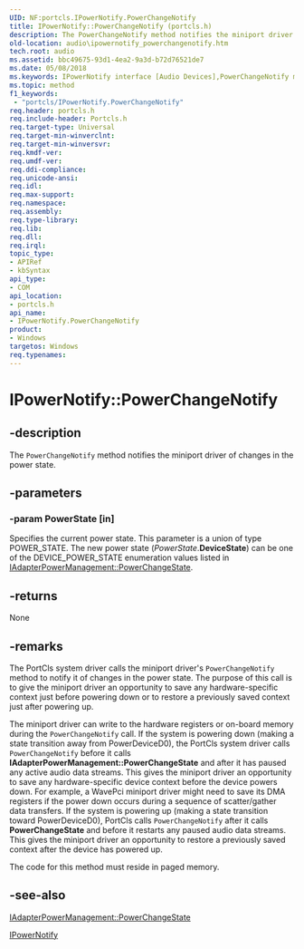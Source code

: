 ```yaml
---
UID: NF:portcls.IPowerNotify.PowerChangeNotify
title: IPowerNotify::PowerChangeNotify (portcls.h)
description: The PowerChangeNotify method notifies the miniport driver of changes in the power state.
old-location: audio\ipowernotify_powerchangenotify.htm
tech.root: audio
ms.assetid: bbc49675-93d1-4ea2-9a3d-b72d76521de7
ms.date: 05/08/2018
ms.keywords: IPowerNotify interface [Audio Devices],PowerChangeNotify method, IPowerNotify.PowerChangeNotify, IPowerNotify::PowerChangeNotify, PowerChangeNotify, PowerChangeNotify method [Audio Devices], PowerChangeNotify method [Audio Devices],IPowerNotify interface, audio.ipowernotify_powerchangenotify, audmp-routines_14b6d53d-cf30-47d1-bace-402fe4e5d7ba.xml, portcls/IPowerNotify::PowerChangeNotify
ms.topic: method
f1_keywords:
 - "portcls/IPowerNotify.PowerChangeNotify"
req.header: portcls.h
req.include-header: Portcls.h
req.target-type: Universal
req.target-min-winverclnt: 
req.target-min-winversvr: 
req.kmdf-ver: 
req.umdf-ver: 
req.ddi-compliance: 
req.unicode-ansi: 
req.idl: 
req.max-support: 
req.namespace: 
req.assembly: 
req.type-library: 
req.lib: 
req.dll: 
req.irql: 
topic_type:
- APIRef
- kbSyntax
api_type:
- COM
api_location:
- portcls.h
api_name:
- IPowerNotify.PowerChangeNotify
product:
- Windows
targetos: Windows
req.typenames: 
---
```


# IPowerNotify::PowerChangeNotify


## -description


The <code>PowerChangeNotify</code> method notifies the miniport driver of changes in the power state.


## -parameters




### -param PowerState [in]

Specifies the current power state. This parameter is a union of type POWER_STATE. The new power state (<i>PowerState</i>.<b>DeviceState</b>) can be one of the DEVICE_POWER_STATE enumeration values listed in <a href="https://docs.microsoft.com/windows-hardware/drivers/ddi/portcls/nf-portcls-iadapterpowermanagement-powerchangestate">IAdapterPowerManagement::PowerChangeState</a>.


## -returns



None




## -remarks



The PortCls system driver calls the miniport driver's <code>PowerChangeNotify</code> method to notify it of changes in the power state. The purpose of this call is to give the miniport driver an opportunity to save any hardware-specific context just before powering down or to restore a previously saved context just after powering up.

The miniport driver can write to the hardware registers or on-board memory during the <code>PowerChangeNotify</code> call. If the system is powering down (making a state transition away from PowerDeviceD0), the PortCls system driver calls <code>PowerChangeNotify</code> before it calls <b>IAdapterPowerManagement::PowerChangeState</b> and after it has paused any active audio data streams. This gives the miniport driver an opportunity to save any hardware-specific device context before the device powers down. For example, a WavePci miniport driver might need to save its DMA registers if the power down occurs during a sequence of scatter/gather data transfers. If the system is powering up (making a state transition toward PowerDeviceD0), PortCls calls <code>PowerChangeNotify</code> after it calls <b>PowerChangeState</b> and before it restarts any paused audio data streams. This gives the miniport driver an opportunity to restore a previously saved context after the device has powered up.

The code for this method must reside in paged memory.




## -see-also




<a href="https://docs.microsoft.com/windows-hardware/drivers/ddi/portcls/nf-portcls-iadapterpowermanagement-powerchangestate">IAdapterPowerManagement::PowerChangeState</a>



<a href="https://docs.microsoft.com/windows-hardware/drivers/ddi/portcls/nn-portcls-ipowernotify">IPowerNotify</a>
 

 

